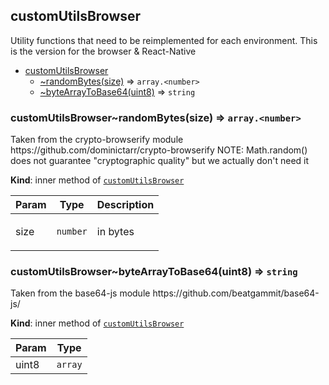 <a name="module_customUtilsBrowser"></a>

## customUtilsBrowser
<p>Utility functions that need to be reimplemented for each environment.
This is the version for the browser &amp; React-Native</p>


* [customUtilsBrowser](#module_customUtilsBrowser)
    * [~randomBytes(size)](#module_customUtilsBrowser..randomBytes) ⇒ <code>array.&lt;number&gt;</code>
    * [~byteArrayToBase64(uint8)](#module_customUtilsBrowser..byteArrayToBase64) ⇒ <code>string</code>

<a name="module_customUtilsBrowser..randomBytes"></a>

### customUtilsBrowser~randomBytes(size) ⇒ <code>array.&lt;number&gt;</code>
<p>Taken from the crypto-browserify module
https://github.com/dominictarr/crypto-browserify
NOTE: Math.random() does not guarantee &quot;cryptographic quality&quot; but we actually don't need it</p>

**Kind**: inner method of [<code>customUtilsBrowser</code>](#module_customUtilsBrowser)  

| Param | Type | Description |
| --- | --- | --- |
| size | <code>number</code> | <p>in bytes</p> |

<a name="module_customUtilsBrowser..byteArrayToBase64"></a>

### customUtilsBrowser~byteArrayToBase64(uint8) ⇒ <code>string</code>
<p>Taken from the base64-js module
https://github.com/beatgammit/base64-js/</p>

**Kind**: inner method of [<code>customUtilsBrowser</code>](#module_customUtilsBrowser)  

| Param | Type |
| --- | --- |
| uint8 | <code>array</code> | 

